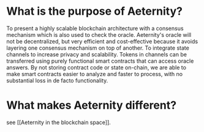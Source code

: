 

# **What is the purpose of Aeternity?**


To present a highly scalable blockchain architecture with a consensus mechanism which is also used to check the oracle. Aeternity's oracle will not be decentralized, but very efficient and cost-effective because it avoids layering one consensus mechanism on top of another.  To integrate state channels to increase privacy and scalability. Tokens in channels can be transferred using purely functional smart contracts that can access oracle answers. By not storing contract code or state on-chain, we are able to make smart contracts easier to analyze and faster to process, with no substantial loss in de facto functionality.

# **What makes Aeternity different?**

see [[Aeternity in the blockchain space]].